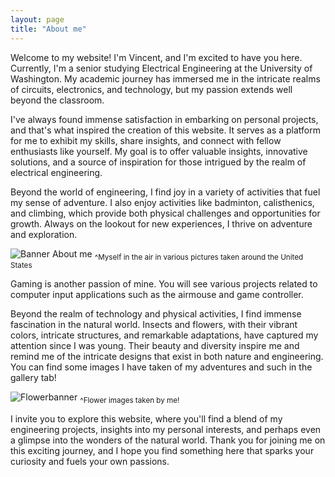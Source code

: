 ```yaml
---
layout: page
title: "About me"
---
```


Welcome to my website! I'm Vincent, and I'm excited to have you here. Currently, I'm a senior studying Electrical Engineering at the University of Washington. My academic journey has immersed me in the intricate realms of circuits, electronics, and technology, but my passion extends well beyond the classroom.

I've always found immense satisfaction in embarking on personal projects, and that's what inspired the creation of this website. It serves as a platform for me to exhibit my skills, share insights, and connect with fellow enthusiasts like yourself. My goal is to offer valuable insights, innovative solutions, and a source of inspiration for those intrigued by the realm of electrical engineering.

Beyond the world of engineering, I find joy in a variety of activities that fuel my sense of adventure. I also enjoy activities like badminton, calisthenics, and climbing, which provide both physical challenges and opportunities for growth. Always on the lookout for new experiences, I thrive on adventure and exploration.

![Banner About me](https://github.com/vincentkwok21/vincentkwok21.github.io/assets/137122312/be644c8e-ef5e-4d1d-9886-bd011d2c1419)
<sub>  ^Myself in the air in various pictures taken around the United States</sub>

Gaming is another passion of mine. You will see various projects related to computer input applications such as the airmouse and game controller.

Beyond the realm of technology and physical activities, I find immense fascination in the natural world. Insects and flowers, with their vibrant colors, intricate structures, and remarkable adaptations, have captured my attention since I was young. Their beauty and diversity inspire me and remind me of the intricate designs that exist in both nature and engineering. You can find some images I have taken of my adventures and such in the gallery tab!

![Flowerbanner](https://github.com/vincentkwok21/vincentkwok21.github.io/assets/137122312/51a54751-f840-407c-b626-940c8db99276)
<sub>^Flower images taken by me!</sub>

I invite you to explore this website, where you'll find a blend of my engineering projects, insights into my personal interests, and perhaps even a glimpse into the wonders of the natural world. Thank you for joining me on this exciting journey, and I hope you find something here that sparks your curiosity and fuels your own passions.
